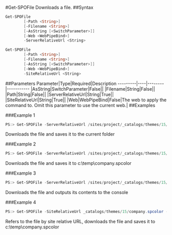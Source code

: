 #Get-SPOFile
Downloads a file.
##Syntax
```powershell
Get-SPOFile
        [-Path <String>]
        [-Filename <String>]
        [-AsString [<SwitchParameter>]]
        [-Web <WebPipeBind>]
        -ServerRelativeUrl <String>
```


```powershell
Get-SPOFile
        [-Path <String>]
        [-Filename <String>]
        [-AsString [<SwitchParameter>]]
        [-Web <WebPipeBind>]
        -SiteRelativeUrl <String>
```


##Parameters
Parameter|Type|Required|Description
---------|----|--------|-----------
|AsString|SwitchParameter|False||
|Filename|String|False||
|Path|String|False||
|ServerRelativeUrl|String|True||
|SiteRelativeUrl|String|True||
|Web|WebPipeBind|False|The web to apply the command to. Omit this parameter to use the current web.|
##Examples

###Example 1
```powershell
PS:> Get-SPOFile -ServerRelativeUrl /sites/project/_catalogs/themes/15/company.spcolor
```
Downloads the file and saves it to the current folder

###Example 2
```powershell
PS:> Get-SPOFile -ServerRelativeUrl /sites/project/_catalogs/themes/15/company.spcolor -Path c:\temp -FileName company.spcolor
```
Downloads the file and saves it to c:\temp\company.spcolor

###Example 3
```powershell
PS:> Get-SPOFile -ServerRelativeUrl /sites/project/_catalogs/themes/15/company.spcolor -AsString
```
Downloads the file and outputs its contents to the console

###Example 4
```powershell
PS:> Get-SPOFile -SiteRelativeUrl _catalogs/themes/15/company.spcolor -Path c:\temp -FileName company.spcolor
```
Refers to the file by site relative URL, downloads the file and saves it to c:\temp\company.spcolor
